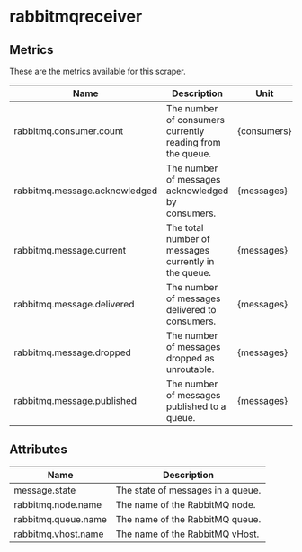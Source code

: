 [comment]: <> (Code generated by mdatagen. DO NOT EDIT.)

# rabbitmqreceiver

## Metrics

These are the metrics available for this scraper.

| Name | Description | Unit | Type | Attributes |
| ---- | ----------- | ---- | ---- | ---------- |
| rabbitmq.consumer.count | The number of consumers currently reading from the queue. | {consumers} | Sum(Int) | <ul> </ul> |
| rabbitmq.message.acknowledged | The number of messages acknowledged by consumers. | {messages} | Sum(Int) | <ul> </ul> |
| rabbitmq.message.current | The total number of messages currently in the queue. | {messages} | Sum(Int) | <ul> <li>message.state</li> </ul> |
| rabbitmq.message.delivered | The number of messages delivered to consumers. | {messages} | Sum(Int) | <ul> </ul> |
| rabbitmq.message.dropped | The number of messages dropped as unroutable. | {messages} | Sum(Int) | <ul> </ul> |
| rabbitmq.message.published | The number of messages published to a queue. | {messages} | Sum(Int) | <ul> </ul> |

## Attributes

| Name | Description |
| ---- | ----------- |
| message.state | The state of messages in a queue. |
| rabbitmq.node.name | The name of the RabbitMQ node. |
| rabbitmq.queue.name | The name of the RabbitMQ queue. |
| rabbitmq.vhost.name | The name of the RabbitMQ vHost. |
